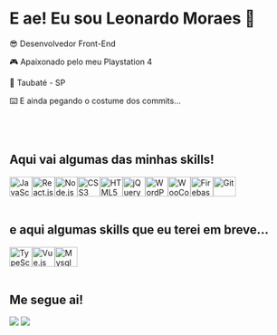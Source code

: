 <h1>E ae! Eu sou Leonardo Moraes 👋</h1>
<p>😎 Desenvolvedor Front-End</p>
<p>🎮 Apaixonado pelo meu Playstation 4</p>
<p>🌆 Taubaté - SP</p>
<p>⌨️ E ainda pegando o costume dos commits...</p>

<br>
<br>
<h2>Aqui vai algumas das minhas skills!</h2>
<div style="display: flex; flex-wrap: wrap;">
  <img src="https://cdn.jsdelivr.net/gh/devicons/devicon/icons/javascript/javascript-original.svg" width="40px" height="35px" align="center" title="JavaScript" />
  <img src="https://cdn.jsdelivr.net/gh/devicons/devicon/icons/react/react-original.svg" width="40px" height="35px" align="center" title="React.js" />
  <img src="https://cdn.jsdelivr.net/gh/devicons/devicon/icons/nodejs/nodejs-plain.svg" width="40px" height="35px" align="center" title="Node.js" />
  <img src="https://cdn.jsdelivr.net/gh/devicons/devicon/icons/css3/css3-original.svg" width="40px" height="35px" align="center" title="CSS3" />
  <img src="https://cdn.jsdelivr.net/gh/devicons/devicon/icons/html5/html5-original.svg" width="40px" height="35px" align="center" title="HTML5" />
  <img src="https://cdn.jsdelivr.net/gh/devicons/devicon/icons/jquery/jquery-plain-wordmark.svg" width="40px" height="35px" align="center" title="jQuery" />
  <img src="https://cdn.jsdelivr.net/gh/devicons/devicon/icons/wordpress/wordpress-plain.svg" width="40px" height="35px" align="center" title="WordPress" />
  <img src="https://cdn.jsdelivr.net/gh/devicons/devicon/icons/woocommerce/woocommerce-original.svg" width="40px" height="35px" align="center" title="WooCommerce" />
  <img src="https://cdn.jsdelivr.net/gh/devicons/devicon/icons/firebase/firebase-plain.svg" width="40px" height="35px" align="center" title="Firebase" />
  <img src="https://cdn.jsdelivr.net/gh/devicons/devicon/icons/git/git-original.svg" width="40px" height="35px" align="center" title="Git" />
</div>
<br>

<h2>e aqui algumas skills que eu terei em breve...</h2>
<div style="display: flex; flex-wrap: wrap;">
  <img src="https://cdn.jsdelivr.net/gh/devicons/devicon/icons/typescript/typescript-original.svg" width="40px" height="35px" align="center" title="TypeScript" />
  <img src="https://cdn.jsdelivr.net/gh/devicons/devicon/icons/vuejs/vuejs-original.svg" width="40px" height="35px" align="center" title="Vue.js" />
  <img src="https://cdn.jsdelivr.net/gh/devicons/devicon/icons/mysql/mysql-plain.svg" width="40px" height="35px" align="center" title="Mysql" />
</div>
<br>

<h2>Me segue ai!</h2>
<div>
  <a href="https://www.linkedin.com/in/leonardormoraes" target="_blank"><img src="https://img.shields.io/badge/-LinkedIn-%230077B5?style=for-the-badge&logo=linkedin&logoColor=white"></a>
  <a href="https://www.instagram.com/leonardormoraes53/" target="_blank"><img src="https://img.shields.io/badge/-Instagram-%23E4405F?style=for-the-badge&logo=instagram&logoColor=white"></a>
</div>
